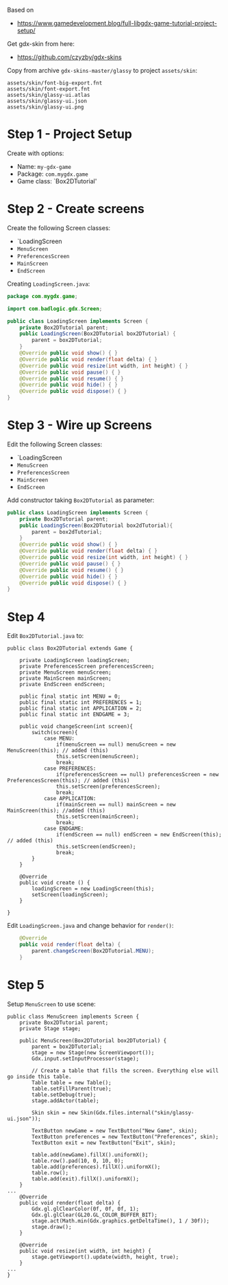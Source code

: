 Based on
* https://www.gamedevelopment.blog/full-libgdx-game-tutorial-project-setup/

Get gdx-skin from here:
* https://github.com/czyzby/gdx-skins

Copy from archive `gdx-skins-master/glassy` to project `assets/skin`:

    assets/skin/font-big-export.fnt
    assets/skin/font-export.fnt
    assets/skin/glassy-ui.atlas
    assets/skin/glassy-ui.json
    assets/skin/glassy-ui.png
    
# Step 1 - Project Setup

Create with options:

* Name: `my-gdx-game`
* Package: `com.mygdx.game`
* Game class: `Box2DTutorial'


# Step 2 - Create screens

Create the following Screen classes:

* `LoadingScreen
* `MenuScreen`
* `PreferencesScreen`
* `MainScreen`
* `EndScreen`

Creating `LoadingScreen.java`:

``` java
package com.mygdx.game;

import com.badlogic.gdx.Screen;

public class LoadingScreen implements Screen {
    private Box2DTutorial parent;
    public LoadingScreen(Box2DTutorial box2DTutorial) {
        parent = box2DTutorial;
    }
    @Override public void show() { }
    @Override public void render(float delta) { }
    @Override public void resize(int width, int height) { }
    @Override public void pause() { }
    @Override public void resume() { }
    @Override public void hide() { }
    @Override public void dispose() { }
}
```

# Step 3 - Wire up Screens

Edit the following Screen classes:

* `LoadingScreen
* `MenuScreen`
* `PreferencesScreen`
* `MainScreen`
* `EndScreen`

Add constructor taking `Box2DTutorial` as parameter:

``` java
public class LoadingScreen implements Screen {
    private Box2DTutorial parent;
    public LoadingScreen(Box2DTutorial box2dTutorial){
        parent = box2dTutorial;
    }
    @Override public void show() { }
    @Override public void render(float delta) { }
    @Override public void resize(int width, int height) { }
    @Override public void pause() { }
    @Override public void resume() { }
    @Override public void hide() { }
    @Override public void dispose() { }
}
```

# Step 4

Edit `Box2DTutorial.java` to:

```
public class Box2DTutorial extends Game {

    private LoadingScreen loadingScreen;
    private PreferencesScreen preferencesScreen;
    private MenuScreen menuScreen;
    private MainScreen mainScreen;
    private EndScreen endScreen;

    public final static int MENU = 0;
    public final static int PREFERENCES = 1;
    public final static int APPLICATION = 2;
    public final static int ENDGAME = 3;

    public void changeScreen(int screen){
        switch(screen){
            case MENU:
                if(menuScreen == null) menuScreen = new MenuScreen(this); // added (this)
                this.setScreen(menuScreen);
                break;
            case PREFERENCES:
                if(preferencesScreen == null) preferencesScreen = new PreferencesScreen(this); // added (this)
                this.setScreen(preferencesScreen);
                break;
            case APPLICATION:
                if(mainScreen == null) mainScreen = new MainScreen(this); //added (this)
                this.setScreen(mainScreen);
                break;
            case ENDGAME:
                if(endScreen == null) endScreen = new EndScreen(this);  // added (this)
                this.setScreen(endScreen);
                break;
        }
    }

    @Override
    public void create () {
        loadingScreen = new LoadingScreen(this);
        setScreen(loadingScreen);
    }

}
```

Edit `LoadingScreen.java` and change behavior for `render()`:

``` java
    @Override
    public void render(float delta) {
        parent.changeScreen(Box2DTutorial.MENU);
    }
```

# Step 5

Setup `MenuScreen` to use scene:

```
public class MenuScreen implements Screen {
    private Box2DTutorial parent;
    private Stage stage;

    public MenuScreen(Box2DTutorial box2DTutorial) {
        parent = box2DTutorial;
        stage = new Stage(new ScreenViewport());
        Gdx.input.setInputProcessor(stage);

        // Create a table that fills the screen. Everything else will go inside this table.
        Table table = new Table();
        table.setFillParent(true);
        table.setDebug(true);
        stage.addActor(table);

        Skin skin = new Skin(Gdx.files.internal("skin/glassy-ui.json"));

        TextButton newGame = new TextButton("New Game", skin);
        TextButton preferences = new TextButton("Preferences", skin);
        TextButton exit = new TextButton("Exit", skin);

        table.add(newGame).fillX().uniformX();
        table.row().pad(10, 0, 10, 0);
        table.add(preferences).fillX().uniformX();
        table.row();
        table.add(exit).fillX().uniformX();
    }
...
    @Override
    public void render(float delta) {
        Gdx.gl.glClearColor(0f, 0f, 0f, 1);
        Gdx.gl.glClear(GL20.GL_COLOR_BUFFER_BIT);
        stage.act(Math.min(Gdx.graphics.getDeltaTime(), 1 / 30f));
        stage.draw();
    }

    @Override
    public void resize(int width, int height) {
        stage.getViewport().update(width, height, true);
    }
...
}
```
